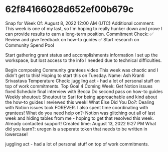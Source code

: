 # 62f84166028d652ef00b679c

Snap for Week Of: August 8, 2022 12:00 AM (UTC)
Additional comment: This week is one of my last, so I'm hoping to really hunker down and prove I can provide results to earn a long-term position.
Commitment Check: ✅ Review and give feedback on how-to guides
✅ Start research on Community Spend Pool 

Start gathering grant status and accomplishments information
I set up the workspace, but lost access to the info I needed due to technical difficulties.

Begin composing Community grantees video
This week was chaotic and I didn't get to this! Hoping to start this on Tuesday.
Name: Ash Kranti Srivastava
Temperature Check: juggling act - had a lot of personal stuff on top of work commitments.
Top Goal 4 Coming Week: Get Notion issues fixed
Schedule final interview with Becca
Do second pass on how-to guides
Weekly shoutout: Shoutout to Sari for being approachable and kind about the how-to guides I reviewed this week!
What Else Did You Do?: Dealing with Notion issues took FOREVER. I also spent time coordinating with grantees!
What do you need help on?: Notion was glitching out all of last week and hiding tables from me - hoping to get that resolved this week. Already contacted support!
Created time: August 13, 2022 9:27 PM
What did you learn?: uregen is a seperate token that needs to be written in lowercase!

juggling act - had a lot of personal stuff on top of work commitments.